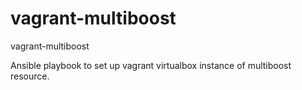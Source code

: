 # vagrant-multiboost
vagrant-multiboost

Ansible playbook to set up vagrant virtualbox instance of multiboost resource.
